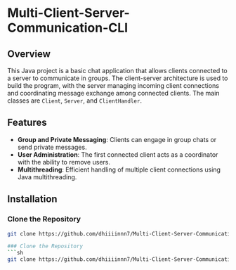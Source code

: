 # Multi-Client-Server-Communication-CLI

## Overview

This Java project is a basic chat application that allows clients connected to a server to communicate in groups. The client-server architecture is used to build the program, with the server managing incoming client connections and coordinating message exchange among connected clients. The main classes are `Client`, `Server`, and `ClientHandler`.

## Features

- **Group and Private Messaging**: Clients can engage in group chats or send private messages.
- **User Administration**: The first connected client acts as a coordinator with the ability to remove users.
- **Multithreading**: Efficient handling of multiple client connections using Java multithreading.

## Installation

### Clone the Repository
```sh
git clone https://github.com/dhiiiinnn7/Multi-Client-Server-Communication-CLI`````

### Clone the Repository
```sh
git clone https://github.com/dhiiiinnn7/Multi-Client-Server-Communication-CLI
